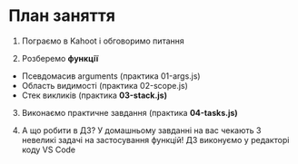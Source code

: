# План заняття

1. Пограємо в Kahoot і обговоримо питання

2. Розберемо **функції**
- Псевдомасив arguments (практика 01-args.js)
- Область видимості  (практика 02-scope.js)
- Стек викликів (практика **03-stack.js)**

3. Виконаємо практичне завдання (практика **04-tasks.js)**

4. А що робити в ДЗ? У домашньому завданні на вас чекають 3 невеликі задачі на застосування функцій! ДЗ виконуємо у редакторі коду VS Code
